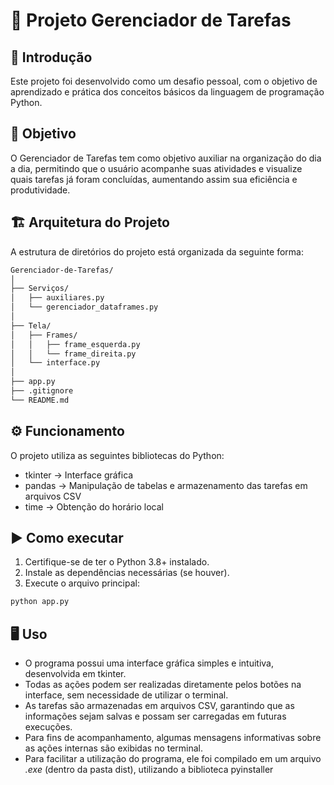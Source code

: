 # 📌 Projeto Gerenciador de Tarefas
## 📖 Introdução

Este projeto foi desenvolvido como um desafio pessoal, com o objetivo de aprendizado e prática dos conceitos básicos da linguagem de programação Python.

## 🎯 Objetivo

O Gerenciador de Tarefas tem como objetivo auxiliar na organização do dia a dia, permitindo que o usuário acompanhe suas atividades e visualize quais tarefas já foram concluídas, aumentando assim sua eficiência e produtividade.

## 🏗 Arquitetura do Projeto

A estrutura de diretórios do projeto está organizada da seguinte forma:  

```bash
Gerenciador-de-Tarefas/  
│
├── Serviços/  
│   ├── auxiliares.py  
│   └── gerenciador_dataframes.py  
│
├── Tela/  
│   ├── Frames/  
│   │   ├── frame_esquerda.py  
│   │   └── frame_direita.py  
│   └── interface.py  
│
├── app.py  
├── .gitignore  
└── README.md  
```

## ⚙️ Funcionamento
O projeto utiliza as seguintes bibliotecas do Python:  
- tkinter → Interface gráfica  
- pandas → Manipulação de tabelas e armazenamento das tarefas em arquivos CSV  
- time → Obtenção do horário local  

## ▶️ Como executar
1. Certifique-se de ter o Python 3.8+ instalado.  
2. Instale as dependências necessárias (se houver).  
3. Execute o arquivo principal:  

```bash
python app.py
```

## 🖥 Uso
* O programa possui uma interface gráfica simples e intuitiva, desenvolvida em tkinter.
* Todas as ações podem ser realizadas diretamente pelos botões na interface, sem necessidade de utilizar o terminal.
* As tarefas são armazenadas em arquivos CSV, garantindo que as informações sejam salvas e possam ser carregadas em futuras execuções.
* Para fins de acompanhamento, algumas mensagens informativas sobre as ações internas são exibidas no terminal.
* Para facilitar a utilização do programa, ele foi compilado em um arquivo *.exe* (dentro da pasta dist), utilizando a biblioteca pyinstaller